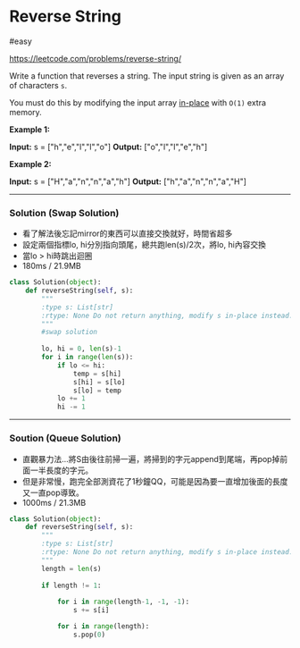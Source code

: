 # Reverse String
#easy 

https://leetcode.com/problems/reverse-string/

Write a function that reverses a string. The input string is given as an array of characters `s`.

You must do this by modifying the input array [in-place](https://en.wikipedia.org/wiki/In-place_algorithm) with `O(1)` extra memory.

**Example 1:**

**Input:** s = ["h","e","l","l","o"]
**Output:** ["o","l","l","e","h"]

**Example 2:**

**Input:** s = ["H","a","n","n","a","h"]
**Output:** ["h","a","n","n","a","H"]

--- 
### Solution (Swap Solution)
- 看了解法後忘記mirror的東西可以直接交換就好，時間省超多
- 設定兩個指標lo, hi分別指向頭尾，總共跑len(s)/2次，將lo, hi內容交換
- 當lo > hi時跳出迴圈
- 180ms / 21.9MB

```python
class Solution(object):
    def reverseString(self, s):
        """
        :type s: List[str]
        :rtype: None Do not return anything, modify s in-place instead.
        """
        #swap solution
        
        lo, hi = 0, len(s)-1
        for i in range(len(s)):
            if lo <= hi:
                temp = s[hi]
                s[hi] = s[lo]
                s[lo] = temp
            lo += 1
            hi -= 1
```

--- 
### Soution (Queue Solution)
- 直觀暴力法...將S由後往前掃一遍，將掃到的字元append到尾端，再pop掉前面一半長度的字元。
- 但是非常慢，跑完全部測資花了1秒鐘QQ，可能是因為要一直增加後面的長度又一直pop導致。
- 1000ms / 21.3MB
```python
class Solution(object):
    def reverseString(self, s):
        """
        :type s: List[str]
        :rtype: None Do not return anything, modify s in-place instead.
        """
        length = len(s)
        
        if length != 1:
        
            for i in range(length-1, -1, -1):
                s += s[i]

            for i in range(length):
                s.pop(0)
```